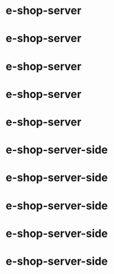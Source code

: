 # e-shop-server
# e-shop-server
# e-shop-server
# e-shop-server
# e-shop-server
# e-shop-server-side
# e-shop-server-side
# e-shop-server-side
# e-shop-server-side
# e-shop-server-side
